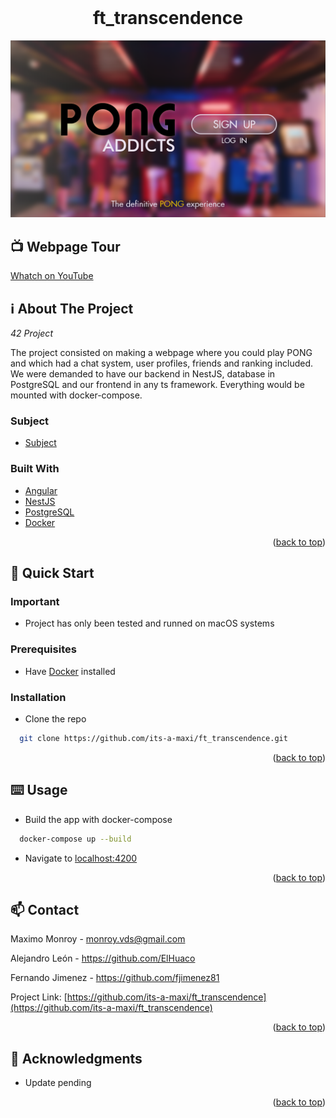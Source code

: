<div id="top"></div>
<!--
*** Amazing README template from othneildrew
*** https://github.com/othneildrew/Best-README-Template
-->


<!-- PROJECT LOGO -->
<br />
<div align="center">
  <h1>ft_transcendence</h1>
  <img src="product.png" />
</div>

## 📺 Webpage Tour
[Whatch on YouTube](https://youtu.be/EZmRO-OFeGE)

<!-- ABOUT THE PROJECT -->
## ℹ️ About The Project

_42 Project_

The project consisted on making a webpage where you could play PONG and which had a chat system, user profiles, friends and ranking included.
We were demanded to have our backend in NestJS, database in PostgreSQL and our frontend in any ts framework. Everything would be mounted with docker-compose.

### Subject

* [Subject](https://cdn.intra.42.fr/pdf/pdf/32102/en.subject.pdf)

### Built With

* [Angular](https://angular.io/)
* [NestJS](https://nestjs.com/)
* [PostgreSQL](https://www.postgresql.org/)
* [Docker](https://www.docker.com/)

<p align="right">(<a href="#top">back to top</a>)</p>



<!-- GETTING STARTED -->
## 🏃 Quick Start

### Important

* Project has only been tested and runned on macOS systems

### Prerequisites

* Have [Docker](https://www.docker.com/) installed

### Installation

* Clone the repo
```sh
  git clone https://github.com/its-a-maxi/ft_transcendence.git
```
  
<p align="right">(<a href="#top">back to top</a>)</p>


<!-- USAGE EXAMPLES -->
## ⌨️ Usage

* Build the app with docker-compose
```sh
  docker-compose up --build
```

* Navigate to [localhost:4200](http://localhost:4200/)

<p align="right">(<a href="#top">back to top</a>)</p>


<!-- CONTACT -->
## 📫 Contact

Maximo Monroy - monroy.vds@gmail.com

Alejandro León - https://github.com/ElHuaco

Fernando Jimenez - https://github.com/fjimenez81

Project Link: [https://github.com/its-a-maxi/ft_transcendence](https://github.com/its-a-maxi/ft_transcendence)

<p align="right">(<a href="#top">back to top</a>)</p>



<!-- ACKNOWLEDGMENTS -->
## 🥇 Acknowledgments

* Update pending

<p align="right">(<a href="#top">back to top</a>)</p>

